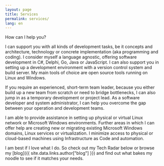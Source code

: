 ```yaml
---
layout: page
title: Services
permalink: services/
lang: en
---
```


How can I help you?

I can support you with all kinds of development tasks, be it concepts and architecture, technology or concrete implementation (aka programming and coding). I consider myself a language agnostic, offering software development in C#, Delphi, Go, Java or JavaScript. I can also support you in setting up a development environment with a version control system and build server. My main tools of choice are open source tools running on Linux and Windows.

If you require an experienced, short-term team leader, because you either build up a new team from scratch or need to bridge bottlenecks, I can also jump in as a temporary development or project lead. As a software developer and system administrator, I can help you overcome the gap between your operation and development teams.

I am able to provide assistance in setting up physical or virtual Linux network or Microsoft Windows environments. Further areas in which I can offer help are creating new or migrating existing Microsoft Windows domains, Linux services or virtualization. I minimize access to physical or cloud-based machines using Infrastructure as Code and automation.

I am best if I love what I do. So check out my Tech Radar below or browse my [blog]({{ site.data.links.author["blog"] }}) and find out what bakes my noodle to see if it matches your needs.